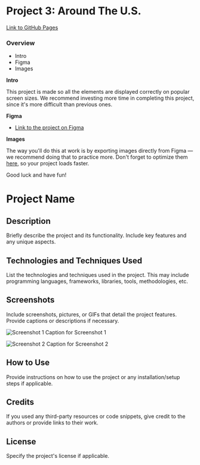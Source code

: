 # Project 3: Around The U.S.

[Link to GitHub Pages](https://your-github-pages-link.com)

### Overview

- Intro
- Figma
- Images

**Intro**

This project is made so all the elements are displayed correctly on popular screen sizes. We recommend investing more time in completing this project, since it's more difficult than previous ones.

**Figma**

- [Link to the project on Figma](https://www.figma.com/file/ii4xxsJ0ghevUOcssTlHZv/Sprint-3%3A-Around-the-US?node-id=0%3A1)

**Images**

The way you'll do this at work is by exporting images directly from Figma — we recommend doing that to practice more. Don't forget to optimize them [here](https://tinypng.com/), so your project loads faster.

Good luck and have fun!

# Project Name

## Description

Briefly describe the project and its functionality. Include key features and any unique aspects.

## Technologies and Techniques Used

List the technologies and techniques used in the project. This may include programming languages, frameworks, libraries, tools, methodologies, etc.

## Screenshots

Include screenshots, pictures, or GIFs that detail the project features. Provide captions or descriptions if necessary.

![Screenshot 1](/path/to/screenshot1.png)
Caption for Screenshot 1

![Screenshot 2](/path/to/screenshot2.png)
Caption for Screenshot 2

## How to Use

Provide instructions on how to use the project or any installation/setup steps if applicable.

## Credits

If you used any third-party resources or code snippets, give credit to the authors or provide links to their work.

## License

Specify the project's license if applicable.
